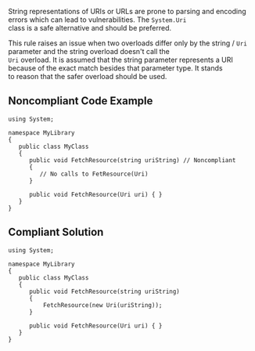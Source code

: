 
String representations of URIs or URLs are prone to parsing and encoding errors which can lead to vulnerabilities. The `System.Uri`<br>class is a safe alternative and should be preferred.

This rule raises an issue when two overloads differ only by the string / `Uri` parameter and the string overload doesn't call the<br>`Uri` overload. It is assumed that the string parameter represents a URI because of the exact match besides that parameter type. It stands<br>to reason that the safer overload should be used.

## Noncompliant Code Example


    using System;
    
    namespace MyLibrary
    {
       public class MyClass
       {
          public void FetchResource(string uriString) // Noncompliant
          {
             // No calls to FetResource(Uri)
          }
    
          public void FetchResource(Uri uri) { }
       }
    }


## Compliant Solution


    using System;
    
    namespace MyLibrary
    {
       public class MyClass
       {
          public void FetchResource(string uriString)
          {
              FetchResource(new Uri(uriString));
          }
    
          public void FetchResource(Uri uri) { }
       }
    }

